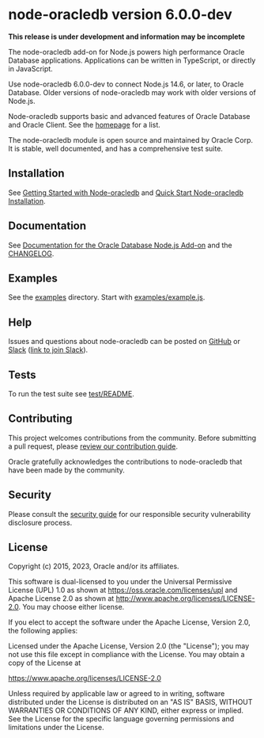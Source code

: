 # node-oracledb version 6.0.0-dev

**This release is under development and information may be incomplete**

The node-oracledb add-on for Node.js powers high performance Oracle Database
applications.  Applications can be written in TypeScript, or directly in
JavaScript.

Use node-oracledb 6.0.0-dev to connect Node.js 14.6, or later, to Oracle
Database.  Older versions of node-oracledb may work with older versions of
Node.js.

Node-oracledb supports basic and advanced features of Oracle Database
and Oracle Client.  See the [homepage][4] for a list.

The node-oracledb module is open source and maintained by Oracle Corp.
It is stable, well documented, and has a comprehensive test suite.

## Installation

See [Getting Started with Node-oracledb][1] and [Quick Start Node-oracledb Installation][2].

## Documentation

See [Documentation for the Oracle Database Node.js Add-on][32] and the [CHANGELOG][33].

## Examples

See the [examples][30] directory.  Start with [examples/example.js][31].

## Help

Issues and questions about node-oracledb can be posted on [GitHub][3] or
[Slack][5] ([link to join Slack][6]).

## <a name="testing"></a> Tests

To run the test suite see [test/README][34].

## Contributing

This project welcomes contributions from the community. Before submitting a
pull request, please [review our contribution guide][35].

Oracle gratefully acknowledges the contributions to node-oracledb that have
been made by the community.

## Security

Please consult the [security guide](./SECURITY.md) for our responsible security
vulnerability disclosure process.

## License

Copyright (c) 2015, 2023, Oracle and/or its affiliates.

This software is dual-licensed to you under the Universal Permissive License
(UPL) 1.0 as shown at https://oss.oracle.com/licenses/upl and Apache License
2.0 as shown at http://www.apache.org/licenses/LICENSE-2.0. You may choose
either license.

If you elect to accept the software under the Apache License, Version 2.0,
the following applies:

Licensed under the Apache License, Version 2.0 (the "License");
you may not use this file except in compliance with the License.
You may obtain a copy of the License at

   https://www.apache.org/licenses/LICENSE-2.0

Unless required by applicable law or agreed to in writing, software
distributed under the License is distributed on an "AS IS" BASIS,
WITHOUT WARRANTIES OR CONDITIONS OF ANY KIND, either express or implied.
See the License for the specific language governing permissions and
limitations under the License.

[1]: https://node-oracledb.readthedocs.io/en/latest/user_guide/introduction.html#getstarted
[2]: https://node-oracledb.readthedocs.io/en/latest/user_guide/installation.html#quickstart
[3]: https://github.com/oracle/node-oracledb/issues
[4]: https://oracle.github.io/node-oracledb
[5]: https://node-oracledb.slack.com/
[6]: https://join.slack.com/t/node-oracledb/shared_invite/enQtNDU4Mjc2NzM5OTA2LWMzY2ZlZDY5MDdlMGZiMGRkY2IzYjI5OGU4YTEzZWM5YjQ3ODUzMjcxNWQyNzE4MzM5YjNkYjVmNDk5OWU5NDM
[30]: https://github.com/oracle/node-oracledb/blob/main/examples
[31]: https://github.com/oracle/node-oracledb/blob/main/examples/example.js
[32]: https://node-oracledb.readthedocs.io/en/latest/
[33]: https://github.com/oracle/node-oracledb/blob/main/CHANGELOG.md
[34]: https://github.com/oracle/node-oracledb/blob/main/test/README.md
[35]: https://github.com/oracle/node-oracledb/blob/main/CONTRIBUTING.md
